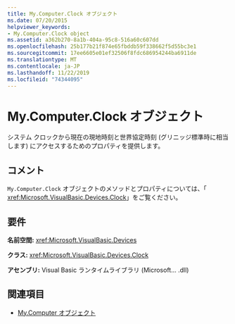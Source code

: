```yaml
---
title: My.Computer.Clock オブジェクト
ms.date: 07/20/2015
helpviewer_keywords:
- My.Computer.Clock object
ms.assetid: a362b270-8a1b-404a-95c8-516a60c607dd
ms.openlocfilehash: 25b177b21f874e65fbddb59f338662f5d55bc3e1
ms.sourcegitcommit: 17ee6605e01ef32506f8fdc686954244ba6911de
ms.translationtype: MT
ms.contentlocale: ja-JP
ms.lasthandoff: 11/22/2019
ms.locfileid: "74344095"
---
```

# <a name="mycomputerclock-object"></a>My.Computer.Clock オブジェクト
システム クロックから現在の現地時刻と世界協定時刻 (グリニッジ標準時に相当します) にアクセスするためのプロパティを提供します。  
  
## <a name="remarks"></a>コメント  
 `My.Computer.Clock` オブジェクトのメソッドとプロパティについては、「 <xref:Microsoft.VisualBasic.Devices.Clock>」をご覧ください。  
  
## <a name="requirements"></a>要件  
 **名前空間:** <xref:Microsoft.VisualBasic.Devices>  
  
 **クラス:** <xref:Microsoft.VisualBasic.Devices.Clock>  
  
 **アセンブリ:** Visual Basic ランタイムライブラリ (Microsoft... .dll)  
  
## <a name="see-also"></a>関連項目

- [My.Computer オブジェクト](../../../visual-basic/language-reference/objects/my-computer-object.md)
